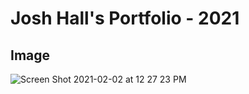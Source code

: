 # Josh Hall's Portfolio - 2021

## Image
![Screen Shot 2021-02-02 at 12 27 23 PM](https://user-images.githubusercontent.com/62314714/106638731-2e184c00-6552-11eb-94f9-5c8203f371a3.png)
